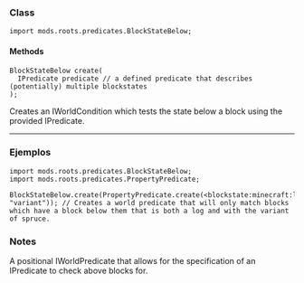 
### Class

```zenscript
import mods.roots.predicates.BlockStateBelow;
```

#### Methods

```zenscript
BlockStateBelow create(
  IPredicate predicate // a defined predicate that describes (potentially) multiple blockstates
);
```

Creates an IWorldCondition which tests the state below a block using the provided IPredicate.

---


### Ejemplos

```zenscript
import mods.roots.predicates.BlockStateBelow;
import mods.roots.predicates.PropertyPredicate;

BlockStateBelow.create(PropertyPredicate.create(<blockstate:minecraft:log:variant=spruce>, "variant")); // Creates a world predicate that will only match blocks which have a block below them that is both a log and with the variant of spruce.
```

### Notes

A positional IWorldPredicate that allows for the specification of an IPredicate to check above blocks for. 
